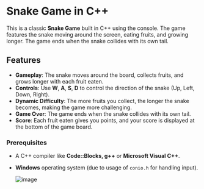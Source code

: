 # Snake Game in C++

This is a classic **Snake Game** built in C++ using the console. The game features the snake moving around the screen, eating fruits, and growing longer. The game ends when the snake collides with its own tail.

## Features

- **Gameplay**: The snake moves around the board, collects fruits, and grows longer with each fruit eaten.
- **Controls**: Use **W**, **A**, **S**, **D** to control the direction of the snake (Up, Left, Down, Right).
- **Dynamic Difficulty**: The more fruits you collect, the longer the snake becomes, making the game more challenging.
- **Game Over**: The game ends when the snake collides with its own tail.
- **Score**: Each fruit eaten gives you points, and your score is displayed at the bottom of the game board.

### Prerequisites

- A C++ compiler like **Code::Blocks, g++** or **Microsoft Visual C++**.
- **Windows** operating system (due to usage of `conio.h` for handling input).

  ![image](https://github.com/user-attachments/assets/578732ac-a410-427a-988d-ae0991c627de)
